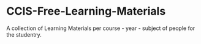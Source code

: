 # CCIS-Free-Learning-Materials
A collection of Learning Materials per course - year - subject of people for the studentry.
